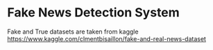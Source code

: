# Fake News Detection System
Fake and True datasets are taken from kaggle
https://www.kaggle.com/clmentbisaillon/fake-and-real-news-dataset
